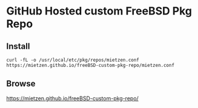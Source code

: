 # GitHub Hosted custom FreeBSD Pkg Repo

## Install

```Shell
curl -fL -o /usr/local/etc/pkg/repos/mietzen.conf https://mietzen.github.io/freeBSD-custom-pkg-repo/mietzen.conf
```

## Browse

https://mietzen.github.io/freeBSD-custom-pkg-repo/
